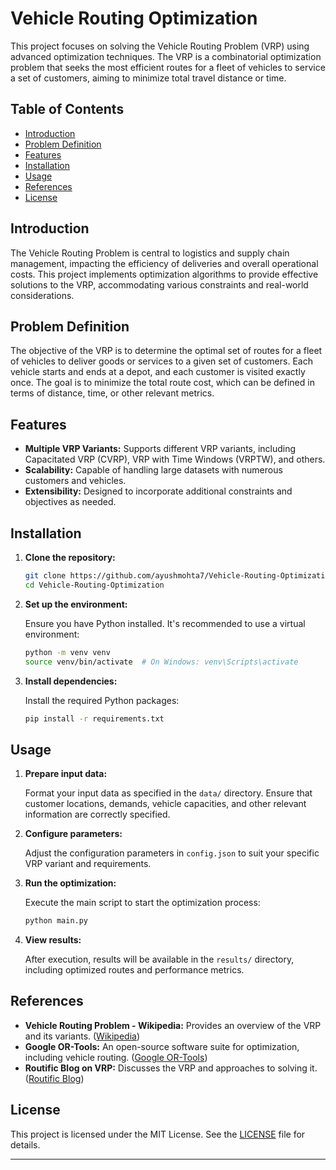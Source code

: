 # Vehicle Routing Optimization

This project focuses on solving the Vehicle Routing Problem (VRP) using advanced optimization techniques. The VRP is a combinatorial optimization problem that seeks the most efficient routes for a fleet of vehicles to service a set of customers, aiming to minimize total travel distance or time.

## Table of Contents

- [Introduction](#introduction)
- [Problem Definition](#problem-definition)
- [Features](#features)
- [Installation](#installation)
- [Usage](#usage)
- [References](#references)
- [License](#license)

## Introduction

The Vehicle Routing Problem is central to logistics and supply chain management, impacting the efficiency of deliveries and overall operational costs. This project implements optimization algorithms to provide effective solutions to the VRP, accommodating various constraints and real-world considerations.

## Problem Definition

The objective of the VRP is to determine the optimal set of routes for a fleet of vehicles to deliver goods or services to a given set of customers. Each vehicle starts and ends at a depot, and each customer is visited exactly once. The goal is to minimize the total route cost, which can be defined in terms of distance, time, or other relevant metrics.

## Features

- **Multiple VRP Variants:** Supports different VRP variants, including Capacitated VRP (CVRP), VRP with Time Windows (VRPTW), and others.
- **Scalability:** Capable of handling large datasets with numerous customers and vehicles.
- **Extensibility:** Designed to incorporate additional constraints and objectives as needed.

## Installation

1. **Clone the repository:**

   ```bash
   git clone https://github.com/ayushmohta7/Vehicle-Routing-Optimization.git
   cd Vehicle-Routing-Optimization
   ```

2. **Set up the environment:**

   Ensure you have Python installed. It's recommended to use a virtual environment:

   ```bash
   python -m venv venv
   source venv/bin/activate  # On Windows: venv\Scripts\activate
   ```

3. **Install dependencies:**

   Install the required Python packages:

   ```bash
   pip install -r requirements.txt
   ```

## Usage

1. **Prepare input data:**

   Format your input data as specified in the `data/` directory. Ensure that customer locations, demands, vehicle capacities, and other relevant information are correctly specified.

2. **Configure parameters:**

   Adjust the configuration parameters in `config.json` to suit your specific VRP variant and requirements.

3. **Run the optimization:**

   Execute the main script to start the optimization process:

   ```bash
   python main.py
   ```

4. **View results:**

   After execution, results will be available in the `results/` directory, including optimized routes and performance metrics.

## References

- **Vehicle Routing Problem - Wikipedia:** Provides an overview of the VRP and its variants. ([Wikipedia](https://en.wikipedia.org/wiki/Vehicle_routing_problem))
- **Google OR-Tools:** An open-source software suite for optimization, including vehicle routing. ([Google OR-Tools](https://developers.google.com/optimization/routing))
- **Routific Blog on VRP:** Discusses the VRP and approaches to solving it. ([Routific Blog](https://www.routific.com/blog/what-is-the-vehicle-routing-problem))

## License

This project is licensed under the MIT License. See the [LICENSE](LICENSE) file for details.

---
